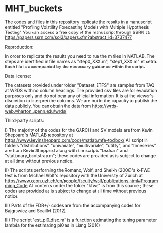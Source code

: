 # MHT_buckets
The codes and files in this repository replicate the results in a manuscript entitled 
"Profiling Volatility Forecasting Models with Multiple Hypothesis Testing"
You can access a free copy of the manuscript through SSRN at:
https://papers.ssrn.com/sol3/papers.cfm?abstract_id=3737477

Reproduction:

In order to replicate the results you need to run the m files in MATLAB. The steps are identified in file names as "step0_XXX.m", "step1_XXX.m" et cetra. Each file is accompanied by the necessary guidance within the script.

Data license:

The datasets provided under folder "Dataset_ETFS" are samples from TAQ at WRDS with no column headings. The provided csv files are for evaulation purposes only and do not bear any official information. It is at the viewer's discretion to interpret the columns. We are not in the capacity to publish the data publicly. You can obtain the data from https://wrds-web.wharton.upenn.edu/wrds/

Third-party scripts: 

I) The majority of the codes for the GARCH and SV models are from Kevin Sheppard's MATLAB repository at https://www.kevinsheppard.com/code/matlab/mfe-toolbox/
All script in folders "distributions", "univariate", "multivariate", "utility", and "timeseries" are from Kevin Sheppard along with the scripts "bsds.m" and "stationary_bootstrap.m"; these codes are provided as is subject to change at all time without previous notice.

II) The scripts performing the Romano, Wolf, and Sheikh (2008)'s k-FWE test is from Michael Wolf's repository with the University of Zurich at https://www.econ.uzh.ch/en/people/faculty/wolf/publications.html#Programming_Code
All contents under the folder "kfwe" is from this source ; these codes are provided as is subject to change at all time without previous notice.

III) Parts of the FDR+/- codes are from the accompanying codes for Bajgrowicz and Scaillet (2012).

III) The script "est_pi0_disc.m" is a function estimating the tuning parameter lambda for the estimating pi0 as in Liang (2016)
